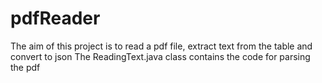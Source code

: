 # <h1>pdfReader</h1>
The aim of this project is to read a pdf file, extract text from the table and convert to json
The ReadingText.java class contains the code for parsing the pdf
